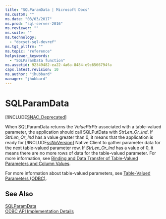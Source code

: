 ```yaml
---
title: "SQLParamData | Microsoft Docs"
ms.custom: ""
ms.date: "03/03/2017"
ms.prod: "sql-server-2016"
ms.reviewer: ""
ms.suite: ""
ms.technology: 
  - "docset-sql-devref"
ms.tgt_pltfrm: ""
ms.topic: "reference"
helpviewer_keywords: 
  - "SQLParamData function"
ms.assetid: 92349482-ea22-4a6a-8484-e9c6566794fa
caps.latest.revision: 10
ms.author: "jhubbard"
manager: "jhubbard"
---
```

# SQLParamData
[!INCLUDE[SNAC_Deprecated](../../a9retired/includes/snac-deprecated.md)]

  When SQLParamData returns the *ValuePtrPtr* associated with a table-valued parameter, the application should call SQLPutData with *StrLen_Or_Ind*. If *StrLen_Or_Ind* has a value greater than 0, it means that the application is ready for [!INCLUDE[ssNoVersion](../../a9notintoc/includes/ssnoversion-md.md)] Native Client to gather parameter data for the next table-valued parameter row. If *StrLen_Or_Ind* has a value of 0, it means there are no more rows of data for the table-valued parameter. For more information, see [Binding and Data Transfer of Table-Valued Parameters and Column Values](../../relational-databases/native-client-odbc-table-valued-parameters/binding-and-data-transfer-of-table-valued-parameters-and-column-values.md).  
  
 For more information about table-valued parameters, see [Table-Valued Parameters &#40;ODBC&#41;](../../relational-databases/native-client-odbc-table-valued-parameters/table-valued-parameters-odbc.md).  
  
## See Also  
 [SQLParamData](http://go.microsoft.com/fwlink/?LinkId=80706)   
 [ODBC API Implementation Details](../../relational-databases/extended-stored-procedures-reference/odbc-api-implementation-details.md)  
  
  